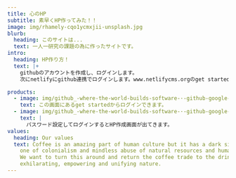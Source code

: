 ```yaml
---
title: 心のHP
subtitle: 素早くHP作ってみた！！
image: img/rhamely-cqo1ycmxjii-unsplash.jpg
blurb:
  heading: このサイトは...
  text: 一人一研究の課題の為に作ったサイトです。
intro:
  heading: HP作り方！
  text: |+
    githubのアカウントを作成し、ログインします。
    次にnetlifyにgithub連携でログインします。www.netlifycms.orgのget startedをクリックして指示に従って進めます。

products:
  - image: img/github_-where-the-world-builds-software-·-github-google-chrome-2022_08_15-11_49_20-2-.png
    text: この画面にあるget startedからログインできます。
  - image: img/github_-where-the-world-builds-software-·-github-google-chrome-2022_08_15-11_05_28-2-.png
    text: |
      パスワード設定してログインするとHP作成画面が出てきます。
values:
  heading: Our values
  text: Coffee is an amazing part of human culture but it has a dark side too –
    one of colonialism and mindless abuse of natural resources and human lives.
    We want to turn this around and return the coffee trade to the drink’s
    exhilarating, empowering and unifying nature.
---
```

